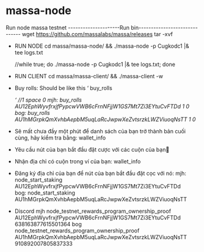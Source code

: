 # massa-node
Run node massa testnet
---------------------Run bin------------------------------
wget https://github.com/massalabs/massa/releases
tar -xvf

- RUN NODE
	cd massa/massa-node/ && ./massa-node -p Cugkodc1 |& tee logs.txt
	
	//while true; do ./massa-node -p Cugkodc1 |& tee logs.txt; done
- RUN CLIENT
	cd massa/massa-client/ && ./massa-client -w

- Buy rolls: Should be like this ‘ buy_rolls <address> <roll count> <fee> ‘ //1 space 0
mjh:	buy_rolls AU12EphWyvfrxjfPypcwVWB6cFrnNFjjW1GS7Mt7Zi3EYtuCvFTDd 1 0
bog:	buy_rolls AU1hMGrpkQmXvhbAepbM5uqLaRcJwpwXeZvtsrzkLWZViuoqNsTT 1 0

- Sẽ mất chưa đầy một phút để danh sách của bạn trở thành bản cuối cùng, hãy kiểm tra bằng:
	wallet_info
- Yêu cầu nút của bạn bắt đầu đặt cược với các cuộn của bạn
- Nhận địa chỉ có cuộn trong ví của bạn:
	wallet_info
- Đăng ký địa chỉ của bạn để nút của bạn bắt đầu đặt cọc với nó:
mjh:	node_start_staking AU12EphWyvfrxjfPypcwVWB6cFrnNFjjW1GS7Mt7Zi3EYtuCvFTDd	
bog:	node_start_staking AU1hMGrpkQmXvhbAepbM5uqLaRcJwpwXeZvtsrzkLWZViuoqNsTT
- Discord
mjh	node_testnet_rewards_program_ownership_proof AU12EphWyvfrxjfPypcwVWB6cFrnNFjjW1GS7Mt7Zi3EYtuCvFTDd 638163877615501364
bog	node_testnet_rewards_program_ownership_proof AU1hMGrpkQmXvhbAepbM5uqLaRcJwpwXeZvtsrzkLWZViuoqNsTT 910892007805837333

